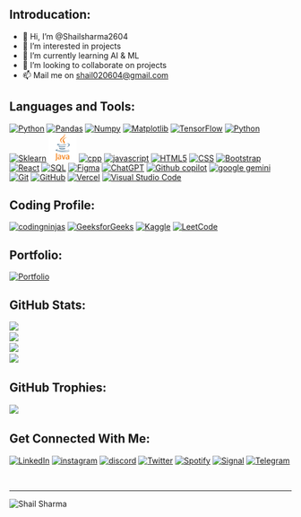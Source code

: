 ## Introducation:

- 👋 Hi, I’m @Shailsharma2604
- 👀 I’m interested in projects
- 🌱 I’m currently learning AI & ML
- 💞️ I’m looking to collaborate on projects
- 📫 Mail me on shail020604@gmail.com

## Languages and Tools:

[<img alt="Python" src="https://img.shields.io/badge/Python-FFD43B?style=for-the-badge&logo=python&logoColor=blue" />][Python]
[<img alt="Pandas"  src="https://img.shields.io/badge/Pandas-2C2D72?style=for-the-badge&logo=pandas&logoColor=white" />][Pandas]
[<img alt="Numpy" src="https://img.shields.io/badge/Numpy-777BB4?style=for-the-badge&logo=numpy&logoColor=white" />][Numpy]
[<img alt="Matplotlib" src="https://img.shields.io/badge/Matplotlib-%23ffffff.svg?style=for-the-badge&logo=Matplotlib&logoColor=black" />][Matplotlib]
[<img alt="TensorFlow" src="https://img.shields.io/badge/TensorFlow-FF6F00?style=for-the-badge&logo=TensorFlow&logoColor=white" />][TensorFlow]
[<img alt="Python" src="https://img.shields.io/badge/Flask-000000?style=for-the-badge&logo=flask&logoColor=white" />][Flask]
[<img alt="Sklearn" src="https://img.shields.io/badge/scikit_learn-F7931E?style=for-the-badge&logo=scikit-learn&logoColor=white" />][scikit-learn]
[<img alt="Java" width="50 px" src="https://raw.githubusercontent.com/github/explore/80688e429a7d4ef2fca1e82350fe8e3517d3494d/topics/java/java.png" />][Java]
[<img alt="cpp" src="https://img.shields.io/badge/C%2B%2B-00599C?style=for-the-badge&logo=c%2B%2B&logoColor=white" />][cpp]
[<img alt="javascript" src="https://img.shields.io/badge/JavaScript-323330?style=for-the-badge&logo=javascript&logoColor=F7DF1E" />][javascript]
[<img alt="HTML5"  src="https://img.shields.io/badge/HTML5-E34F26?style=for-the-badge&logo=html5&logoColor=white" />][HTML5]
[<img alt="CSS" src="https://img.shields.io/badge/CSS3-1572B6?style=for-the-badge&logo=css3&logoColor=white" />][CSS]
[<img alt="Bootstrap" src="https://img.shields.io/badge/Bootstrap-563D7C?style=for-the-badge&logo=bootstrap&logoColor=white" />][Bootstrap]
[<img alt="React" src="https://img.shields.io/badge/React-20232A?style=for-the-badge&logo=react&logoColor=61DAFB" />][React]
[<img alt="SQL" src="https://img.shields.io/badge/Sqlite-003B57?style=for-the-badge&logo=sqlite&logoColor=white" />][sql]
[<img alt="Figma" src="https://img.shields.io/badge/Figma-F24E1E?style=for-the-badge&logo=figma&logoColor=white" />][Figma]
[<img alt="ChatGPT" src="https://img.shields.io/badge/ChatGPT-74aa9c?style=for-the-badge&logo=openai&logoColor=white" />][ChatGPT]
[<img alt="Github copilot" src="https://img.shields.io/badge/github%20copilot-000000?style=for-the-badge&logo=githubcopilot&logoColor=white0" />][github copilot]
[<img alt="google gemini" src="https://img.shields.io/badge/Google%20Gemini-8E75B2?style=for-the-badge&logo=googlegemini&logoColor=white" />][google gemini]
[<img alt="Git" src="https://img.shields.io/badge/GIT-E44C30?style=for-the-badge&logo=git&logoColor=white" />][Git]
[<img alt="GitHub" src="https://img.shields.io/badge/GitHub-100000?style=for-the-badge&logo=github&logoColor=white" />][GitHub]
[<img alt="Vercel" src="https://img.shields.io/badge/Vercel-000000?style=for-the-badge&logo=vercel&logoColor=white" />][Vercel]
[<img alt="Visual Studio Code" src="https://img.shields.io/badge/VSCode-0078D4?style=for-the-badge&logo=visual%20studio%20code&logoColor=white" />][Visual Studio Code]


## Coding Profile:

<a href="https://www.naukri.com/code360/profile/a6457ca1-4e92-4209-ab7a-91e8f39c7269">![codingninjas](https://img.shields.io/badge/coding%20ninjas-DD6620?style=for-the-badge&logo=codingninjas&logoColor=white)<a/>
<a href="https://www.geeksforgeeks.org/user/shailsharma/">![GeeksforGeeks](https://img.shields.io/badge/GeeksforGeeks-298D46?style=for-the-badge&logo=geeksforgeeks&logoColor=white)<a/>
<a href="https://www.kaggle.com/shail2604">![Kaggle](https://img.shields.io/badge/Kaggle-035a7d?style=for-the-badge&logo=kaggle&logoColor=white)</a>
<a href="https://leetcode.com/u/shail020604/">![LeetCode](https://img.shields.io/badge/-LeetCode-FFA116?style=for-the-badge&logo=LeetCode&logoColor=black)</a>

## Portfolio:

<a href="https://vabisheks.my.canva.site/shail-data-analytics-protfolio">![Portfolio](https://img.shields.io/badge/Portfolio-255E63?style=for-the-badge&logo=About.me&logoColor=white)</a>

## GitHub Stats:
![](https://github-readme-stats.vercel.app/api?username=Shailsharma2604&theme=radical&hide_border=true&include_all_commits=true&count_private=true)<br/>
![](https://github-readme-streak-stats.herokuapp.com?user=Shailsharma2604&theme=radical&hide_border=true)<br/>
![](https://github-readme-stats.vercel.app/api/top-langs/?username=Shailsharma2604&theme=radical&hide_border=true&include_all_commits=true&count_private=true&layout=compact)<br/>
![](https://stats.quine.sh/Shailsharma2604/github?theme=dark)


## GitHub Trophies:
![](https://github-profile-trophy.vercel.app/?username=Shailsharma2604&theme=radical&no-frame=true&no-bg=true&margin-w=4)

## Get Connected With Me:

<a href="https://www.linkedin.com/in/shail-sharma-607175250/">![LinkedIn](https://img.shields.io/badge/linkedin-%230077B5.svg?style=for-the-badge&logo=linkedin&logoColor=white)<a/>
<a href="https://www.instagram.com/shail_sharma_2604/">![instagram](https://img.shields.io/badge/Instagram-%23E4405F.svg?style=for-the-badge&logo=Instagram&logoColor=white)<a/>
<a href="https://discord.com/users/826749398645604352">![discord](https://img.shields.io/badge/Discord-%235865F2.svg?style=for-the-badge&logo=discord&logoColor=white)<a/>
<a href="https://twitter.com/shail020604">![Twitter](https://img.shields.io/badge/Twitter-1DA1F2?style=for-the-badge&logo=twitter&logoColor=white)<a/>
<a href="https://open.spotify.com/user/31aj3pfkjgfocnwidnhs5hepcrfe?si=7lMZtkM2QK6YxtP1QQUJpg">![Spotify](https://img.shields.io/badge/Spotify-1ED760?&style=for-the-badge&logo=spotify&logoColor=white)</a>
<a href="https://signal.me/#eu/k97H4FglQMDmaATj3ZgwkIJnDmeUDN4hI3L5gWp06gwYQMHyaCNBhb0SnHLzuuiQ">![Signal](https://img.shields.io/badge/Signal-3A76F0?style=for-the-badge&logo=signal&logoColor=white)</a>
<a href="https://t.me/Shailsharma2604">![Telegram](https://img.shields.io/badge/Telegram-2CA5E0?style=for-the-badge&logo=telegram&logoColor=white)<a/>

[Visual Studio Code]: https://code.visualstudio.com/download
[Git]: https://git-scm.com/downloads
[Github]: https://desktop.github.com/
[Python]: https://www.python.org/downloads/
[HTML5]: https://en.wikipedia.org/wiki/HTML
[CSS]: https://en.wikipedia.org/wiki/CSS
[javascript]: https://en.wikipedia.org/wiki/JavaScript
[twitch]: https://www.twitch.tv/ig_frostxd
[cpp]: https://sourceforge.net/projects/orwelldevcpp/
[sql]: https://dev.mysql.com/doc/
[docker]: https://docs.docker.com
[Numpy]: https://numpy.org/doc/
[Pandas]: https://pandas.pydata.org/docs/
[Java]: https://docs.oracle.com/en/java/
[Bootstrap]: https://getbootstrap.com
[Flask]: https://flask.palletsprojects.com/en/3.0.x/
[Matplotlib]: https://matplotlib.org
[scikit-learn]: https://scikit-learn.org/stable/
[ChatGPT]: https://chatgpt.com/
[google gemini]: https://gemini.google.com/
[github copilot]: https://github.com/features/copilot
[TensorFlow]: https://www.tensorflow.org/
[Vercel]: https://vercel.com/
[Figma]: https://www.figma.com/
[React]: https://react.dev/
<br />

---

<p align="left"> <img src="https://komarev.com/ghpvc/?username=Shailsharma2604&label=Profile%20views&color=0e75b6&style=flat" alt="Shail Sharma" /> </p>

